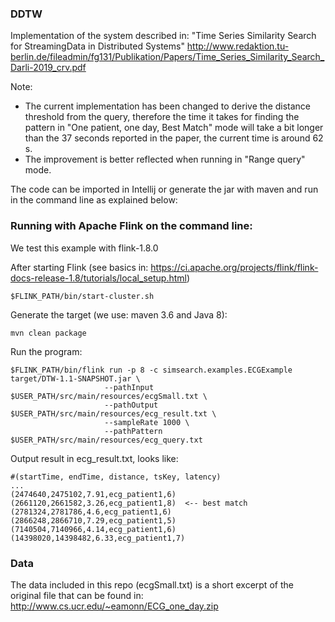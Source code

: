 ### DDTW
Implementation of the system described in: "Time Series Similarity Search for StreamingData in Distributed Systems" http://www.redaktion.tu-berlin.de/fileadmin/fg131/Publikation/Papers/Time_Series_Similarity_Search_Darli-2019_crv.pdf

Note:<br>
- The current implementation has been changed to derive the distance threshold from the query, therefore the time it takes for finding the pattern in "One patient, one day, Best Match" mode will take a bit longer than the 37 seconds reported in the paper, the current time is around 62 s.
- The improvement is better reflected when running in "Range query" mode.

The code can be imported in Intellij or generate the jar with maven and run in the command line as explained below:

### Running with Apache Flink on the command line:
We test this example with flink-1.8.0

After starting Flink (see basics in: https://ci.apache.org/projects/flink/flink-docs-release-1.8/tutorials/local_setup.html)
```
$FLINK_PATH/bin/start-cluster.sh 
```
Generate the target (we use: maven 3.6 and Java 8):
```
mvn clean package
```
Run the program:
```
$FLINK_PATH/bin/flink run -p 8 -c simsearch.examples.ECGExample target/DTW-1.1-SNAPSHOT.jar \
                     --pathInput $USER_PATH/src/main/resources/ecgSmall.txt \
                     --pathOutput $USER_PATH/src/main/resources/ecg_result.txt \
                     --sampleRate 1000 \
                     --pathPattern $USER_PATH/src/main/resources/ecg_query.txt
```

Output result in ecg_result.txt, looks like:
```
#(startTime, endTime, distance, tsKey, latency)
...
(2474640,2475102,7.91,ecg_patient1,6)
(2661120,2661582,3.26,ecg_patient1,8)  <-- best match
(2781324,2781786,4.6,ecg_patient1,6)
(2866248,2866710,7.29,ecg_patient1,5)
(7140504,7140966,4.14,ecg_patient1,6)
(14398020,14398482,6.33,ecg_patient1,7)
```


### Data
The data included in this repo (ecgSmall.txt) is a short excerpt of the original file that can be found in: http://www.cs.ucr.edu/~eamonn/ECG_one_day.zip
